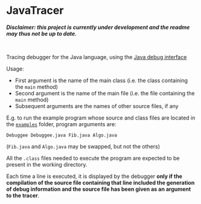 # JavaTracer

*<b> Disclaimer: this project is currently under development and the readme may thus not be up to date. </b>*

<br>

Tracing debugger for the Java language, using the [Java debug interface](https://docs.oracle.com/javase/7/docs/jdk/api/jpda/jdi/)

Usage:

- First argument is the name of the main class (i.e. the class containing the `main` method)
- Second argument is the name of the main file (i.e. the file containing the `main` method)
- Subsequent arguments are the names of other source files, if any

E.g. to run the example program whose source and class files are located in the [`examples`](./examples) folder, program arguments are:
```
Debuggee Debuggee.java Fib.java Algo.java
```
(`Fib.java` and `Algo.java` may be swapped, but not the others)

All the `.class` files needed to execute the program are expected to be present in the working directory.

Each time a line is executed, it is displayed by the debugger <b>only if the compilation of the source file containing that line included the generation of debug information 
and the source file has been given as an argument to the tracer</b>.
